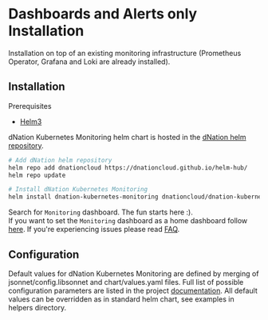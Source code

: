 # Dashboards and Alerts only Installation

Installation on top of an existing monitoring infrastructure (Prometheus Operator, Grafana and Loki are already installed).

## Installation

Prerequisites
* [Helm3](https://helm.sh/)

dNation Kubernetes Monitoring helm chart is hosted in the [dNation helm repository](https://artifacthub.io/packages/search?repo=dnationcloud).
```bash
# Add dNation helm repository
helm repo add dnationcloud https://dnationcloud.github.io/helm-hub/
helm repo update

# Install dNation Kubernetes Monitoring
helm install dnation-kubernetes-monitoring dnationcloud/dnation-kubernetes-monitoring
```

Search for `Monitoring` dashboard. The fun starts here :).  
If you want to set the `Monitoring` dashboard as a home dashboard follow [here](https://grafana.com/docs/grafana/latest/administration/change-home-dashboard/#set-the-default-dashboard-through-preferences).
If you're experiencing issues please read [FAQ](helpers/FAQ.md).

## Configuration

Default values for dNation Kubernetes Monitoring are defined by merging of jsonnet/config.libsonnet and chart/values.yaml files.
Full list of possible configuration parameters are listed in the project [documentation](https://dnationcloud.github.io/kubernetes-monitoring/documentation).
All default values can be overridden as in standard helm chart, see examples in helpers directory.
